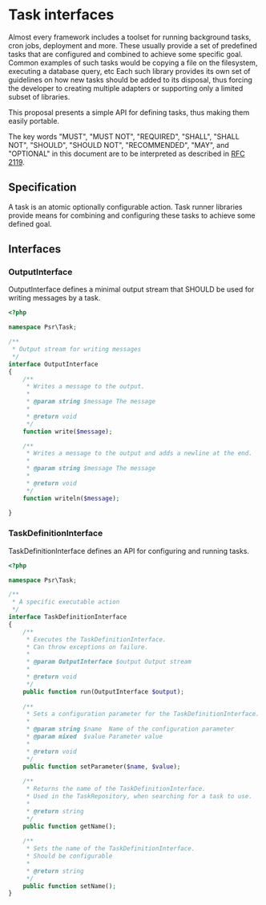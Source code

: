 Task interfaces
=======================

Almost every framework includes a toolset for running background tasks, cron jobs, deployment and more.
These usually provide a set of predefined tasks that are configured and combined to achieve some specific goal.
Common examples of such tasks would be copying a file on the filesystem, executing a database query, etc
Each such library provides its own set of guidelines on how new tasks should be added to its disposal,
thus forcing the developer to creating multiple adapters or supporting only a limited subset of libraries.

This proposal presents a simple API for defining tasks, thus making them easily portable.

The key words "MUST", "MUST NOT", "REQUIRED", "SHALL", "SHALL NOT", "SHOULD",
"SHOULD NOT", "RECOMMENDED", "MAY", and "OPTIONAL" in this document are to be
interpreted as described in [RFC 2119].

[RFC 2119]: http://www.ietf.org/rfc/rfc2119.txt

## Specification

A task is an atomic optionally configurable action. Task runner libraries provide means for combining and configuring these tasks to achieve some defined goal.

## Interfaces

### OutputInterface

OutputInterface defines a minimal output stream that SHOULD be used for writing messages by a task.

```php
<?php

namespace Psr\Task;

/**
 * Output stream for writing messages
 */
interface OutputInterface
{
    /**
     * Writes a message to the output.
     *
     * @param string $message The message
     *
     * @return void
     */
    function write($message);

    /**
     * Writes a message to the output and adds a newline at the end.
     *
     * @param string $message The message
     *
     * @return void
     */
    function writeln($message);

}
```

### TaskDefinitionInterface

TaskDefinitionInterface defines an API for configuring and running tasks.

```php
<?php

namespace Psr\Task;

/**
 * A specific executable action
 */
interface TaskDefinitionInterface
{
    /**
     * Executes the TaskDefinitionInterface.
     * Can throw exceptions on failure.
     *
     * @param OutputInterface $output Output stream
     *
     * @return void
     */
    public function run(OutputInterface $output);
    
    /**
     * Sets a configuration parameter for the TaskDefinitionInterface.
     *
     * @param string $name  Name of the configuration parameter
     * @param mixed  $value Parameter value
     *
     * @return void
     */
    public function setParameter($name, $value);
    
    /**
     * Returns the name of the TaskDefinitionInterface.
     * Used in the TaskRepository, when searching for a task to use.
     *
     * @return string
     */
    public function getName();
    
    /**
     * Sets the name of the TaskDefinitionInterface.
     * Should be configurable
     *
     * @return string
     */
    public function setName();
}
```
